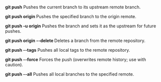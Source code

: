 **git push**	Pushes the current branch to its upstream remote branch.

**git push origin <branch>**	Pushes the specified branch to the origin remote.

**git push -u origin <branch>**	Pushes the branch and sets it as the upstream for future pushes.

**git push origin --delete <branch>**	Deletes a branch from the remote repository.

**git push --tags**	Pushes all local tags to the remote repository.

**git push <remote> --force**	Forces the push (overwrites remote history; use with caution).

**git push <remote> --all**	Pushes all local branches to the specified remote.
